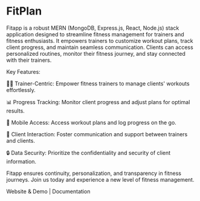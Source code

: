 # FitPlan
Fitapp is a robust MERN (MongoDB, Express.js, React, Node.js) stack application designed to streamline fitness management for trainers and fitness enthusiasts. It empowers trainers to customize workout plans, track client progress, and maintain seamless communication. Clients can access personalized routines, monitor their fitness journey, and stay connected with their trainers.  

 Key Features:  
 
 🏋️‍♂️ Trainer-Centric: Empower fitness trainers to manage clients' workouts effortlessly. 
 
 📊 Progress Tracking: Monitor client progress and adjust plans for optimal results.
 
 📱 Mobile Access: Access workout plans and log progress on the go. 
 
 🤝 Client Interaction: Foster communication and support between trainers and clients. 

 🔒 Data Security: Prioritize the confidentiality and security of client information. 

 
 Fitapp ensures continuity, personalization, and transparency in fitness journeys. Join us today and experience a new level of fitness management.  
 
 Website & Demo | Documentation
